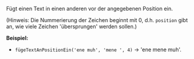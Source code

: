 Fügt einen Text in einen anderen vor der angegebenen Position ein.

(Hinweis: Die Nummerierung der Zeichen beginnt mit 0, d.h. `position` gibt an, wie viele Zeichen 'übersprungen' werden sollen.)

**Beispiel:**
- `fügeTextAnPositionEin('ene muh', 'mene ', 4)` &#8594; 'ene mene muh'.
